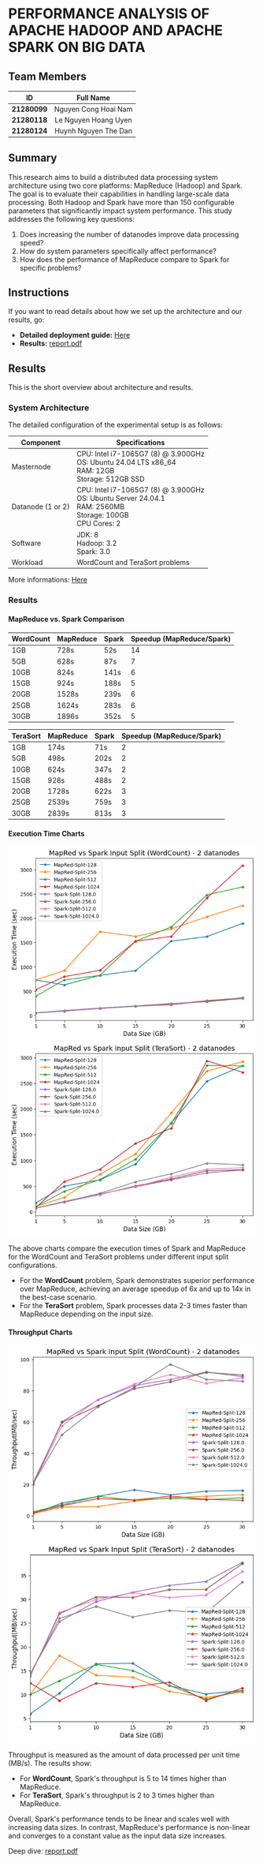 # PERFORMANCE ANALYSIS OF APACHE HADOOP AND APACHE SPARK ON BIG DATA

## Team Members

| **ID** | **Full Name** |
|:------:|:-------------:|
| **21280099** | Nguyen Cong Hoai Nam |
| **21280118** | Le Nguyen Hoang Uyen |
| **21280124** | Huynh Nguyen The Dan |

## Summary

This research aims to build a distributed data processing system architecture using two core platforms: MapReduce (Hadoop) and Spark. The goal is to evaluate their capabilities in handling large-scale data processing. Both Hadoop and Spark have more than 150 configurable parameters that significantly impact system performance. This study addresses the following key questions:

1. Does increasing the number of datanodes improve data processing speed?
2. How do system parameters specifically affect performance?
3. How does the performance of MapReduce compare to Spark for specific problems?

## Instructions
If you want to read details about how we set up the architecture and our results, go:

- **Detailed deployment guide:** [Here](https://puffy-volleyball-97c.notion.site/Performance-Analysis-Between-Hadoop-and-Spark-using-HiBench-11fc4840c17c803db3caf41647b0e0de)
- **Results:** [report.pdf](Report.pdf)

## Results
This is the short overview about architecture and results.
### System Architecture

The detailed configuration of the experimental setup is as follows:

| **Component**       | **Specifications**               |
|---------------------|----------------------------------|
| Masternode          | CPU: Intel i7-1065G7 (8) @ 3.900GHz<br>OS: Ubuntu 24.04 LTS x86_64<br>RAM: 12GB<br>Storage: 512GB SSD |
| Datanode (1 or 2)   | CPU: Intel i7-1065G7 (8) @ 3.900GHz<br>OS: Ubuntu Server 24.04.1<br>RAM: 2560MB<br>Storage: 100GB<br>CPU Cores: 2 |
| Software            | JDK: 8<br>Hadoop: 3.2<br>Spark: 3.0 |
| Workload            | WordCount and TeraSort problems |

More informations: [Here](https://puffy-volleyball-97c.notion.site/Performance-Analysis-Between-Hadoop-and-Spark-using-HiBench-11fc4840c17c803db3caf41647b0e0de)

### Results
#### MapReduce vs. Spark Comparison

| **WordCount** | **MapReduce** | **Spark** | **Speedup (MapReduce/Spark)** |
|---------------|---------------|-----------|--------------------------------|
| 1GB           | 728s          | 52s       | 14                              |
| 5GB           | 628s          | 87s       | 7                               |
| 10GB          | 824s          | 141s      | 6                               |
| 15GB          | 924s          | 188s      | 5                               |
| 20GB          | 1528s         | 239s      | 6                               |
| 25GB          | 1624s         | 283s      | 6                               |
| 30GB          | 1896s         | 352s      | 5                               |

| **TeraSort** | **MapReduce** | **Spark** | **Speedup (MapReduce/Spark)** |
|-------------|---------------|-----------|--------------------------------|
| 1GB         | 174s          | 71s       | 2                               |
| 5GB         | 498s          | 202s      | 2                               |
| 10GB        | 624s          | 347s      | 2                               |
| 15GB        | 928s          | 488s      | 2                               |
| 20GB        | 1728s         | 622s      | 3                               |
| 25GB        | 2539s         | 759s      | 3                               |
| 30GB        | 2839s         | 813s      | 3                               |

#### Execution Time Charts

![](compare/ipsl_wc.png)  
![](compare/ipsl_ts.png)  

The above charts compare the execution times of Spark and MapReduce for the WordCount and TeraSort problems under different input split configurations.

- For the **WordCount** problem, Spark demonstrates superior performance over MapReduce, achieving an average speedup of 6x and up to 14x in the best-case scenario.
- For the **TeraSort** problem, Spark processes data 2-3 times faster than MapReduce depending on the input size.

#### Throughput Charts

![](compare/trp_wc.png)  
![](compare/trp_ts.png)  

Throughput is measured as the amount of data processed per unit time (MB/s). The results show:

- For **WordCount**, Spark's throughput is 5 to 14 times higher than MapReduce.
- For **TeraSort**, Spark's throughput is 2 to 3 times higher than MapReduce.

Overall, Spark's performance tends to be linear and scales well with increasing data sizes. In contrast, MapReduce's performance is non-linear and converges to a constant value as the input data size increases.

Deep dive: [report.pdf](Report.pdf)
